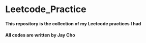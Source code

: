 # Leetcode_Practice
#### This repository is the collection of my Leetcode practices I had
#### All codes are written by Jay Cho
